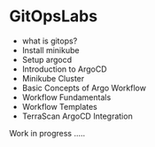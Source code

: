 # GitOpsLabs

- what is gitops?
- Install minikube 
- Setup argocd 
- Introduction to ArgoCD 
- Minikube Cluster 
- Basic Concepts of Argo Workflow 
- Workflow Fundamentals 
- Workflow Templates 
- TerraScan ArgoCD Integration 


Work in progress ..... 

